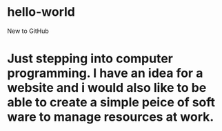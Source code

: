 # hello-world
New to GitHub 
# Just stepping into computer programming. I have an idea for a website and i would also like to be able to create a simple peice of soft ware to manage resources at work.

